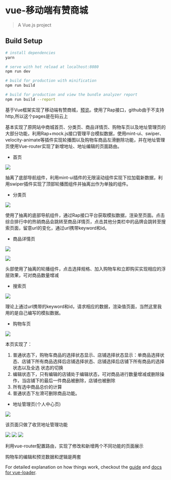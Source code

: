 # vue-移动端有赞商城

> A Vue.js project

## Build Setup

``` bash
# install dependencies
yarn

# serve with hot reload at localhost:8080
npm run dev

# build for production with minification
npm run build

# build for production and view the bundle analyzer report
npm run build --report
```

基于Vue框架实现了移动端有赞商城，[预览](http://bibi94.gitee.io/vue-youzan/dist/index.html)。使用了Rap接口，github由于不支持http,所以这个pages是在码云上

基本实现了原网站中商城首页、分类页、商品详情页、购物车页以及地址管理页的大部分功能，利用Rap+mock.js接口管理平台模拟数据，使用mint-ui、swiper、velocity-animate等插件实现轮播图以及购物车商品左滑删除功能，并在地址管理页使用Vue-router实现了新增地址、地址编辑的页面路由。

- 首页    

![](https://user-gold-cdn.xitu.io/2018/6/10/163ea0c00810dfc6?w=250&h=432&f=png&s=56255)

抽离了底部导航组件，利用mint-ui插件的无限滚动组件实现下拉加载新数据，利用swiper插件实现了顶部轮播图组件并抽离出作为单独的组件。

- 分类页

![](https://user-gold-cdn.xitu.io/2018/6/10/163ea0c007ff7342?w=250&h=432&f=png&s=35806)

使用了抽离的底部导航组件，通过Rap接口平台获取模拟数据，渲染至页面。点击综合排行中的热销商品会跳转至商品详情页，点击其他分类栏中的品牌会跳转至搜索页面，留意url的变化，通过url携带keyword和id。

- 商品详情页

![](https://user-gold-cdn.xitu.io/2018/6/10/163ea0c007e73da5?w=250&h=432&f=png&s=63017)

![](https://user-gold-cdn.xitu.io/2018/6/10/163ea0e1c7e03033?w=250&h=432&f=png&s=23506)

头部使用了抽离的轮播组件，点击选择规格、加入购物车和立即购买实现相应的浮层效果，可对商品数量增减

- 搜索页

![](https://user-gold-cdn.xitu.io/2018/6/10/163ea0c00a27af4f?w=250&h=432&f=png&s=38239)

理论上通过url携带的keyword和id，请求相应的数据，渲染值页面，当然这里我用的是自己编写的模拟数据。

- 购物车页

![](https://user-gold-cdn.xitu.io/2018/6/10/163ea0c00a5f4ebb?w=250&h=432&f=png&s=36856)


本页实现了：
 1. 普通状态下，购物车商品的选择状态显示、店铺选择状态显示：单商品选择状态、店铺下所有商品选择后店铺选择状态、店铺选择后店铺下所有商品的选择状态以及全选   状态的切换
 2. 编辑状态下，只有编辑的店铺处于编辑状态，可对商品进行数量增减或删除操作，当店铺下的最后一件商品被删除，店铺也被删除
 3. 所有选中商品总价的计算
 4. 普通状态下左滑可删除商品功能。

- 地址管理页(个人中心页)

![](https://user-gold-cdn.xitu.io/2018/6/10/163ea0c00a431e0a?w=470&h=832&f=png&s=45395)

该页面只做了收货地址管理功能

![](https://user-gold-cdn.xitu.io/2018/6/10/163ea0c04c39ca0d?w=250&h=432&f=png&s=18295)
![](https://user-gold-cdn.xitu.io/2018/6/10/163ea0c032638327?w=250&h=432&f=png&s=11278)
![](https://user-gold-cdn.xitu.io/2018/6/10/163ea0c02b5f985a?w=250&h=432&f=png&s=19642)

利用vue-router配置路由，实现了修改和新增两个不同功能的页面展示



 购物车的编辑和预览数据和逻辑是两套

For detailed explanation on how things work, checkout the [guide](http://vuejs-templates.github.io/webpack/) and [docs for vue-loader](http://vuejs.github.io/vue-loader).
